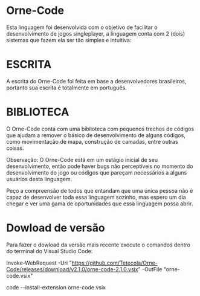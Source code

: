 # Orne-Code

Esta linguagem foi desenvolvida com o objetivo de facilitar o desenvolvimento de jogos singleplayer, a linguagem conta com 2 (dois) sistemas que fazem ela ser tão simples e intuitiva:

# ESCRITA

A escrita do Orne-Code foi feita em base a desenvolvedores brasileiros, portanto sua escrita é totalmente em português.

# BIBLIOTECA

O Orne-Code conta com uma biblioteca com pequenos trechos de códigos que ajudam a remover o básico de desenvolvimento de alguns códigos, como movimentação de mapa, construção de camadas, entre outras coisas.

Observação: O Orne-Code está em um estágio inicial de seu desenvolvimento, então pode haver bugs não perceptíveis no momento do desenvolvimento do jogo ou códigos que pareçam necessários a alguns usuários desta linguagem.

Peço a compreensão de todos que entandam que uma única pessoa não é capaz de desenvolver toda essa linguagem sozinho, mas espero um dia chegar e ver uma gama de oportunidades que essa linguagem possa abrir.



# Dowload de versão

Para fazer o dowload da versão mais recente execute o comandos dentro do terminal do Visual Studio Code:

  Invoke-WebRequest -Uri "https://github.com/Tetecola/Orne-Code/releases/download/v2.1.0/orne-code-2.1.0.vsix" -OutFile "orne-code.vsix"

  code --install-extension orne-code.vsix
